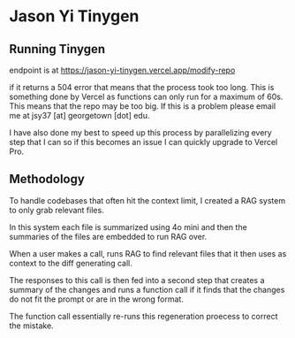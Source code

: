 # Jason Yi Tinygen

## Running Tinygen

endpoint is at https://jason-yi-tinygen.vercel.app/modify-repo

if it returns a 504 error that means that the process took too long. This is something done by Vercel as functions can only run for a maximum of 60s. This means that the repo may be too big. If this is a problem please email me at jsy37 [at] georgetown [dot] edu.

I have also done my best to speed up this process by parallelizing every step that I can so if this becomes an issue I can quickly upgrade to Vercel Pro.

## Methodology

To handle codebases that often hit the context limit, I created a RAG system to only grab relevant files.

In this system each file is summarized using 4o mini and then the summaries of the files are embedded to run RAG over.

When a user makes a call, runs RAG to find relevant files that it then uses as context to the diff generating call.

The responses to this call is then fed into a second step that creates a summary of the changes and runs a function call if it finds that the changes do not fit the prompt or are in the wrong format.

The function call essentially re-runs this regeneration proecess to correct the mistake.
